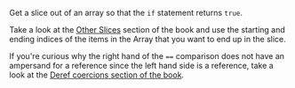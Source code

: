 

Get a slice out of an array so that the `if` statement returns `true`.

<div class="hint">
  Take a look at the <a href ="https://doc.rust-lang.org/book/ch04-03-slices.html">Other Slices</a> section of the book  
  and use the starting and ending indices of the items in the Array that you want to end up in the slice.

  If you're curious why the right hand of the `==` comparison does not have an ampersand for a reference since the left hand side is a reference, take a look at the
  <a href ="https://doc.rust-lang.org/book/ch15-02-deref.html">Deref coercions section of the book</a>.
</div>
